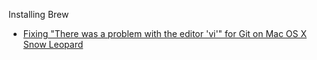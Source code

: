 Installing Brew
- [Fixing "There was a problem with the editor 'vi'" for Git on Mac OS X Snow Leopard](http://tooky.co.uk/there-was-a-problem-with-the-editor-vi-git-on-mac-os-x/)
